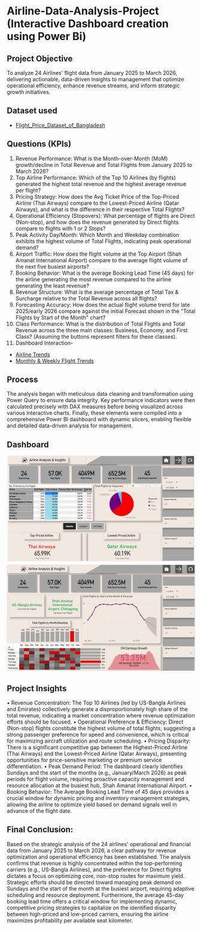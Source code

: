 # Airline-Data-Analysis-Project (Interactive Dashboard creation using Power Bi)
## Project Objective
To analyze 24 Airlines' flight data from January 2025 to March 2026, delivering actionable, data-driven insights to management that optimize operational efficiency, enhance revenue streams, and inform strategic growth initiatives.
## Dataset used
- <a href="https://github.com/RakibRahull/Airline-Data-Analysis-Project/blob/main/Flight_Price_Dataset_of_Bangladesh.xlsx">Flight_Price_Dataset_of_Bangladesh</a>
## Questions (KPIs)
1. Revenue Performance: What is the Month-over-Month (MoM) growth/decline in Total Revenue and Total Flights from January 2025 to March 2026?
2. Top Airline Performance: Which of the Top 10 Airlines (by flights) generated the highest total revenue and the highest average revenue per flight?
3. Pricing Strategy: How does the Avg Ticket Price of the Top-Priced Airline (Thai Airways) compare to the Lowest-Priced Airline (Qatar Airways), and what is the difference in their respective Total Flights?
4. Operational Efficiency (Stopovers): What percentage of flights are Direct (Non-stop), and how does the revenue generated by Direct flights compare to flights with 1 or 2 Stops?
5. Peak Activity Day/Month: Which Month and Weekday combination exhibits the highest volume of Total Flights, indicating peak operational demand?
6. Airport Traffic: How does the flight volume at the Top Airport (Shah Amanat International Airport) compare to the average flight volume of the next five busiest airports?
7. Booking Behavior: What is the average Booking Lead Time (45 days) for the airline generating the most revenue compared to the airline generating the least revenue?
8. Revenue Structure: What is the average percentage of Total Tax & Surcharge relative to the Total Revenue across all flights?
9. Forecasting Accuracy: How does the actual flight volume trend for late 2025/early 2026 compare against the initial Forecast shown in the "Total Flights by Start of the Month" chart?
10. Class Performance: What is the distribution of Total Flights and Total Revenue across the three main classes: Business, Economy, and First Class? (Assuming the buttons represent filters for these classes).
11. Dashboard Interaction- 
- <a href="https://github.com/RakibRahull/Airline-Data-Analysis-Project/blob/main/Airline%20Trends.PNG">Airline Trends</a>
- <a href="https://github.com/RakibRahull/Airline-Data-Analysis-Project/blob/main/Monthly%20%26%20Weekly%20Flight%20Trends.PNG">Monthly & Weekly Flight Trends</a>
## Process
The analysis began with meticulous data cleaning and transformation using Power Query to ensure data integrity. Key performance indicators were then calculated precisely with DAX measures before being visualized across various interactive charts. Finally, these elements were compiled into a comprehensive Power BI dashboard with dynamic slicers, enabling flexible and detailed data-driven analysis for management.
## Dashboard
![ Airline Trends]( https://github.com/RakibRahull/Airline-Data-Analysis-Project/blob/main/Airline%20Trends.PNG)
![ Monthly & Weekly Flight Trends]( https://github.com/RakibRahull/Airline-Data-Analysis-Project/blob/main/Monthly%20%26%20Weekly%20Flight%20Trends.PNG)
## Project Insights
•  Revenue Concentration: The Top 10 Airlines (led by US-Bangla Airlines and Emirates) collectively generate a disproportionately high share of the total revenue, indicating a market concentration where revenue optimization efforts should be focused.
•  Operational Preference & Efficiency: Direct (Non-stop) flights constitute the highest volume of total flights, suggesting a strong passenger preference for speed and convenience, which is critical for maximizing aircraft utilization and route scheduling.
•  Pricing Disparity: There is a significant competitive gap between the Highest-Priced Airline (Thai Airways) and the Lowest-Priced Airline (Qatar Airways), presenting opportunities for price-sensitive marketing or premium service differentiation.
•  Peak Demand Period: The dashboard clearly identifies Sundays and the start of the months (e.g., January/March 2026) as peak periods for flight volume, requiring proactive capacity management and resource allocation at the busiest hub, Shah Amanat International Airport.
•  Booking Behavior: The Average Booking Lead Time of 45 days provides a crucial window for dynamic pricing and inventory management strategies, allowing the airline to optimize yield based on demand signals well in advance of the flight date.
## Final Conclusion:
Based on the strategic analysis of the 24 airlines' operational and financial data from January 2025 to March 2026, a clear pathway for revenue optimization and operational efficiency has been established.
The analysis confirms that revenue is highly concentrated within the top-performing carriers (e.g., US-Bangla Airlines), and the preference for Direct flights dictates a focus on optimizing core, non-stop routes for maximum yield. Strategic efforts should be directed toward managing peak demand on Sundays and the start of the month at the busiest airport, requiring adaptive scheduling and resource deployment. Furthermore, the average 45-day booking lead time offers a critical window for implementing dynamic, competitive pricing strategies to capitalize on the identified disparity between high-priced and low-priced carriers, ensuring the airline maximizes profitability per available seat kilometer.



